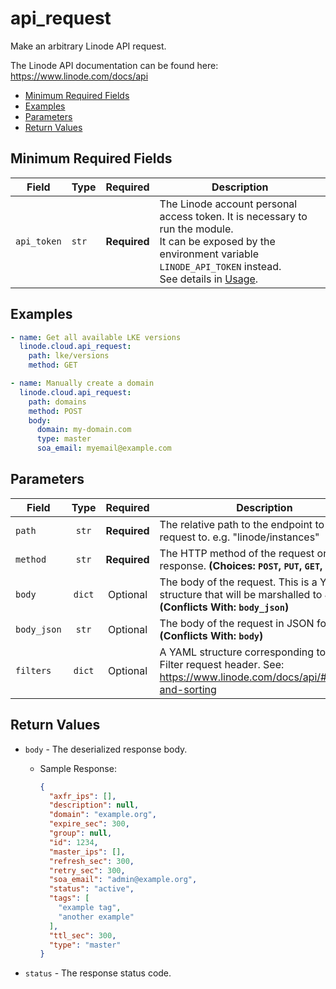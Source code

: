 # api_request

Make an arbitrary Linode API request.

The Linode API documentation can be found here: https://www.linode.com/docs/api

- [Minimum Required Fields](#minimum-required-fields)
- [Examples](#examples)
- [Parameters](#parameters)
- [Return Values](#return-values)

## Minimum Required Fields
| Field       | Type  | Required     | Description                                                                                                                                                                                                              |
|-------------|-------|--------------|--------------------------------------------------------------------------------------------------------------------------------------------------------------------------------------------------------------------------|
| `api_token` | `str` | **Required** | The Linode account personal access token. It is necessary to run the module. <br/>It can be exposed by the environment variable `LINODE_API_TOKEN` instead. <br/>See details in [Usage](https://github.com/linode/ansible_linode?tab=readme-ov-file#usage). |

## Examples

```yaml
- name: Get all available LKE versions
  linode.cloud.api_request:
    path: lke/versions
    method: GET
```

```yaml
- name: Manually create a domain
  linode.cloud.api_request:
    path: domains
    method: POST
    body:
      domain: my-domain.com
      type: master
      soa_email: myemail@example.com
```


## Parameters

| Field     | Type | Required | Description                                                                  |
|-----------|------|----------|------------------------------------------------------------------------------|
| `path` | <center>`str`</center> | <center>**Required**</center> | The relative path to the endpoint to make a request to. e.g. "linode/instances"   |
| `method` | <center>`str`</center> | <center>**Required**</center> | The HTTP method of the request or response.  **(Choices: `POST`, `PUT`, `GET`, `DELETE`)** |
| `body` | <center>`dict`</center> | <center>Optional</center> | The body of the request. This is a YAML structure that will be marshalled to JSON.  **(Conflicts With: `body_json`)** |
| `body_json` | <center>`str`</center> | <center>Optional</center> | The body of the request in JSON format.  **(Conflicts With: `body`)** |
| `filters` | <center>`dict`</center> | <center>Optional</center> | A YAML structure corresponding to the X-Filter request header. See: https://www.linode.com/docs/api/#filtering-and-sorting   |

## Return Values

- `body` - The deserialized response body.

    - Sample Response:
        ```json
        {
          "axfr_ips": [],
          "description": null,
          "domain": "example.org",
          "expire_sec": 300,
          "group": null,
          "id": 1234,
          "master_ips": [],
          "refresh_sec": 300,
          "retry_sec": 300,
          "soa_email": "admin@example.org",
          "status": "active",
          "tags": [
            "example tag",
            "another example"
          ],
          "ttl_sec": 300,
          "type": "master"
        }
        ```


- `status` - The response status code.


